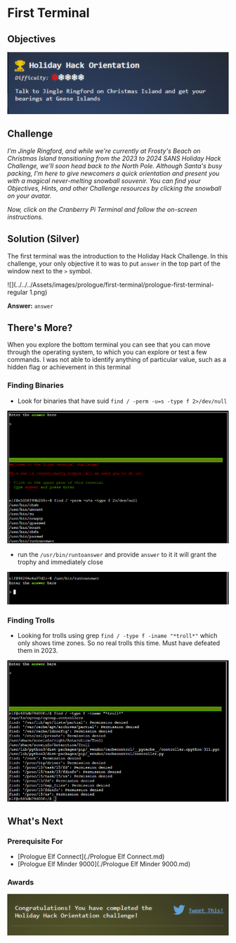 # First Terminal
## Objectives
![](../../../Assets/images/prologue/first-terminal/prologue-first-terminal-objective.png)

## Challenge
_I'm Jingle Ringford, and while we're currently at Frosty's Beach on Christmas Island transitioning from the 2023 to 2024 
SANS Holiday Hack Challenge, we'll soon head back to the North Pole. Although Santa's busy packing, I'm here to give 
newcomers a quick orientation and present you with a magical never-melting snowball souvenir. You can find your
Objectives, Hints, and other Challenge resources by clicking the snowball on your avatar._ 

_Now, click on the Cranberry Pi Terminal and follow the on-screen instructions._

## Solution (Silver)
The first terminal was the introduction to the Holiday Hack Challenge. In this challenge, your only objective it to was
to put `answer` in the top part of the window next to the `>` symbol.

![](../../../Assets/images/prologue/first-terminal/prologue-first-terminal-regular 1.png)

**Answer:** `answer`

## There's More?
When you explore the bottom terminal you can see that you can move through the operating system, to which you can explore
or test a few commands. I was not able to identify anything of particular value, such as a hidden flag or achievement in
this terminal

### Finding Binaries
- Look for binaries that have suid `find / -perm -u=s -type f 2>/dev/null`

![](../../..//Assets/images/prologue/first-terminal/prologue-first-terminal-suid-lookup.png)

- run the `/usr/bin/runtoanswer` and provide `answer` to it it will grant the trophy and immediately close

![](../../..//Assets/images/prologue/first-terminal/prologue-first-terminal-runtoanswer.png)

### Finding Trolls
- Looking for trolls using grep `find / -type f -iname "*troll*"` which only shows time zones. So no real trolls this 
time. Must have defeated them in 2023.

![](../../../Assets/images/prologue/first-terminal/prologue-first-terminal-finding-trolls.png)

## What's Next

### Prerequisite For

- [Prologue Elf Connect](./Prologue Elf Connect.md)
- [Prologue Elf Minder 9000](./Prologue Elf Minder 9000.md)

### Awards
![](../../../Assets/images/prologue/first-terminal/prologue-first-terminal-award.png.png)